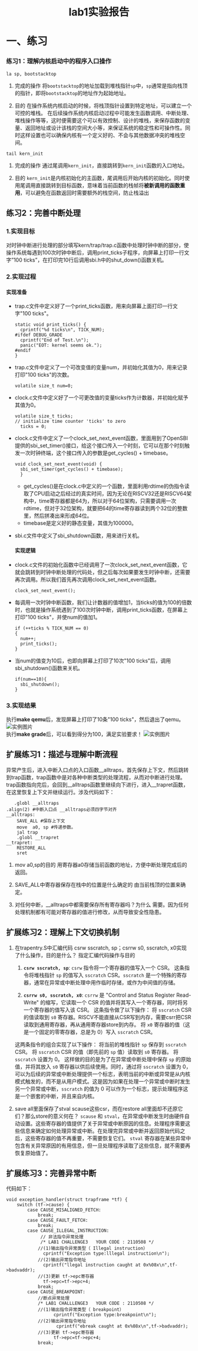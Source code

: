 <h1><center>lab1实验报告</center></h1>

# 一、练习

### 练习1：理解内核启动中的程序入口操作

```
la sp, bootstacktop
```

1. 完成的操作
   将`bootstacktop`的地址加载到堆栈指针`sp`中，`sp`通常是指向栈顶的指针，即将`bootstacktop`的地址作为起始地址。

2. 目的
   在操作系统内核启动的时候，将栈顶指针设置到特定地址，可以建立一个可控的堆栈。
   在后续操作系统内核启动过程中可能发生函数调用、中断处理、堆栈操作等等，这时便需要这个可以有效控制、设计的堆栈，来保存函数的变量、返回地址或设计该栈的空间大小等，来保证系统的稳定性和可操作性。同时这样设置也可以确保内核有一个定义好的、不会与其他数据冲突的堆栈空间。

```
tail kern_init
```

1. 完成的操作
   通过尾调用`kern_init`，直接跳转到`kern_init`函数的入口地址。

2. 目的
   `kern_init`是内核初始化的主函数，尾调用后开始内核的初始化。同时使用尾调用直接跳转到目标函数，意味着当前函数的栈帧将**被新调用的函数重用**，可以避免在函数返回时需要额外的栈空间，防止栈溢出

## 练习2：完善中断处理

### 1.实现目标

对时钟中断进行处理的部分填写kern/trap/trap.c函数中处理时钟中断的部分，使操作系统每遇到100次时钟中断后，调用print_ticks子程序，向屏幕上打印一行文字”100 ticks”，在打印完10行后调用sbi.h中的shut_down()函数关机。

### 2.实现过程

#### 实现准备

+ trap.c文件中定义好了一个print_ticks函数，用来向屏幕上面打印一行文字"100 ticks"。
  
  ```
  static void print_ticks() {
    cprintf("%d ticks\n", TICK_NUM);
  #ifdef DEBUG_GRADE
    cprintf("End of Test.\n");
    panic("EOT: kernel seems ok.");
  #endif
  }
  ```

+ trap.c文件中定义了一个可改变值的变量num，并初始化其值为0，用来记录打印"100 ticks"的次数。
  
  ```
  volatile size_t num=0;
  ```

+ clock.c文件中定义好了一个可更改值的变量ticks作为计数器，并初始化赋予其值为0。
  
  ```
  volatile size_t ticks;
  // initialize time counter 'ticks' to zero
    ticks = 0;
  ```

+ clock.c文件中定义了一个clock_set_next_event函数，里面用到了OpenSBI提供的sbi_set_timer()接口，给这个接口传入一个时刻，它可以在那个时刻触发一次时钟终端，这个接口传入的参数是get_cycles() + timebase。
  
  ```
  void clock_set_next_event(void) { 
    sbi_set_timer(get_cycles() + timebase); 
    }
  ```
  
  + get_cycles()是在clock.c中定义的一个函数，里面利用rdtime的伪指令读取了CPU启动之后经过的真实时间，因为无论在RISCV32还是RISCV64架构中，time寄存器都是64为，所以对于64位架构，只需要调用一次rdtime，但对于32位架构，就要把64的time寄存器读到两个32位的整数里，然后拼凑出来形成64位。
  + timebase是定义好的静态变量，其值为100000。

+ sbi.c文件中定义了sbi_shutdown函数，用来进行关机。
  
  #### 实现逻辑

+ clock.c文件的初始化函数中已经调用了一次clock_set_next_event函数，它就会跳转到时钟中断处理的代码处，但之后每次如果要发生时钟中断，还需要再次调用。所以我们首先再次调用clock_set_next_event函数。
  
  ```
  clock_set_next_event();
  ```

+ 每调用一次时钟中断函数，我们让计数器的值增加1，当ticks的值为100的倍数时，也就是操作系统遇到了100次时钟中断，调用print_ticks函数，在屏幕上打印"100 ticks"，并使num的值加1。
  
  ```
  if (++ticks % TICK_NUM == 0) 
  {
    num++;
    print_ticks();
  }
  ```

+ 当num的值变为10后，也即向屏幕上打印了10次"100 ticks"后，调用sbi_shutdown()函数来关机。
  
  ```
  if(num==10){
    sbi_shutdown();
  }
  ```

### 3.实现结果

执行<strong>make qemu</strong>后，发现屏幕上打印了10条"100 ticks"，然后退出了qemu。
![实例图片](https://github.com/CookiecoderLi/Oslab_/blob/master/%E6%95%88%E6%9E%9C%E5%9B%BE.png)  
执行<strong>make grade</strong>后，可以看到得分为100，满足实验要求！
![实例图片](https://github.com/CookiecoderLi/Oslab_/blob/master/grade.png)

## 扩展练习1：描述与理解中断流程

异常产生后，进入中断入口点的入口函数__alltraps，首先保存上下文，然后跳转到trap函数，trap函数中是对各种中断类型的处理流程，从而对中断进行处理。trap函数指向完后，会回到__alltraps函数里继续向下进行，进入__trapret函数，在这里恢复上下文并继续运行。涉及代码如下：

```
   .globl __alltraps
.align(2) #中断入口点 __alltraps必须四字节对齐
__alltraps:
    SAVE_ALL #保存上下文
    move  a0, sp #传递参数。
    jal trap 
    .globl __trapret
__trapret:
    RESTORE_ALL
    sret
```

1. mov a0,sp的目的
   用寄存器a0存储当前函数的地址，方便中断处理完成后的返回。

2. SAVE_ALL中寄存器保存在栈中的位置是什么确定的
   由当前栈顶的位置来确定。

3. 对任何中断，__alltraps中都需要保存所有寄存器吗？为什么
   需要。因为任何处理机制都有可能对寄存器的值进行修改，从而导致安全性隐患。

## 扩展练习2：理解上下文切换机制

1. 在trapentry.S中汇编代码 csrw sscratch, sp；csrrw s0, sscratch, x0实现了什么操作，目的是什么？
   指定汇编代码操作与目的
   
   1. **`csrw sscratch, sp`**:
      `csrw` 指令将一个寄存器的值写入一个 CSR。
      这条指令将堆栈指针 `sp` 的值写入 `sscratch` CSR。`sscratch` 是一个特殊的寄存器，通常在异常或中断处理中用作临时存储，或作为中间值的存储。
   
   2. **`csrrw s0, sscratch, x0`**:
      `csrrw` 是 "Control and Status Register Read-Write" 的缩写，它读取一个 CSR 的值并将其写入一个寄存器，同时将另一个寄存器的值写入该 CSR。
      这条指令做了以下操作：
      将 `sscratch` CSR 的值读取到 `s0` 寄存器。RISCV不能直接从CSR写到内存，需要csrr把CSR读取到通用寄存器，再从通用寄存器store到内存。
      将 `x0` 寄存器的值（这是一个固定的零寄存器，总是为 0）写入 `sscratch` CSR。
   
   这两条指令的组合实现了以下操作：
      将当前的堆栈指针 `sp` 保存到 `sscratch` CSR。
      将 `sscratch` CSR 的值（即先前的 `sp` 值）读取到 `s0` 寄存器。
      将 `sscratch` 设置为 0。
      这样做的目的是为了在异常或中断处理中保存 `sp` 的原始值，并将其放入 `s0` 寄存器以供后续使用。同时，通过将 `sscratch` 设置为 0，可以为后续的异常或中断处理提供一个标志，表明当前的中断或异常是从内核模式触发的，而不是从用户模式。这是因为如果在处理一个异常或中断时发生另一个异常或中断，`sscratch` 的值为 0 可以作为一个标志，提示处理程序这是一个嵌套的中断，并且来自内核。

2. save all里面保存了stval scause这些csr，而在restore all里面却不还原它们？那么store的意义何在？
   `scause` 和 `stval`，在异常或中断发生时由硬件自动设置。这些寄存器的值提供了关于异常或中断原因的信息。处理程序需要这些信息来确定如何处理异常或中断。在处理完异常或中断并返回原始代码之后，这些寄存器的值不再重要，不需要恢复它们。
   `stval` 寄存器在某些异常中包含有关异常原因的有用信息，但一旦处理程序读取了这些信息，就不需要再恢复原始值了。

## 扩展练习3：完善异常中断

代码如下：

```
void exception_handler(struct trapframe *tf) {
    switch (tf->cause) {
        case CAUSE_MISALIGNED_FETCH:
            break;
        case CAUSE_FAULT_FETCH:
            break;
        case CAUSE_ILLEGAL_INSTRUCTION:
             // 非法指令异常处理
             /* LAB1 CHALLENGE3   YOUR CODE : 2110508 */
            //(1)输出指令异常类型（ Illegal instruction）
              cprintf("Exception type:lllegal instruction\n");
            //(2)输出异常指令地址
              cprintf("llegal instruction caught at 0x%08x\n",tf->badvaddr);
            //(3)更新 tf->epc寄存器
              tf->epc=tf->epc+4;
            break;
        case CAUSE_BREAKPOINT:
            //断点异常处理
            /* LAB1 CHALLLENGE3   YOUR CODE : 2110508 */
            //(1)输出指令异常类型（ breakpoint）
                  cprintf("Exception type:breakpoint\n");
            //(2)输出异常指令地址
                   cprintf("ebreak caught at 0x%08x\n",tf->badvaddr);
            //(3)更新 tf->epc寄存器
                  tf->epc=tf->epc+4;
            break;
```

